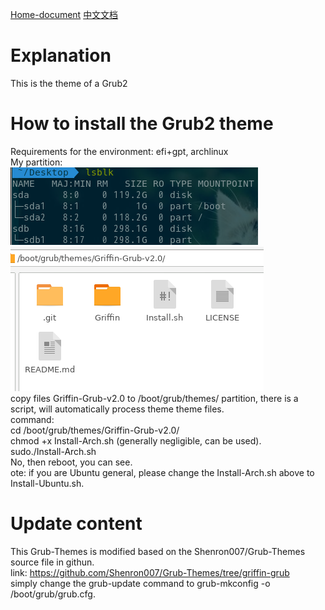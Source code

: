 [Home-document](README.MD) [中文文档](README-zh.md)

# Explanation
This is the theme of a Grub2

# How to install the Grub2 theme
Requirements for the environment: efi+gpt, archlinux
<br/>My partition:
<br/>
![001](picture/001.png)
<br/>
![002](picture/002.png)
<br/>copy files Griffin-Grub-v2.0 to /boot/grub/themes/ partition, there is a script, will automatically process theme theme files.
<br/>command:
<br/>cd /boot/grub/themes/Griffin-Grub-v2.0/
<br/>chmod +x Install-Arch.sh (generally negligible, can be used).
<br/>sudo./Install-Arch.sh
<br/>No, then reboot, you can see.
<br/>ote: if you are Ubuntu general, please change the Install-Arch.sh above to Install-Ubuntu.sh.

# Update content
This Grub-Themes is modified based on the Shenron007/Grub-Themes source file in githun.
<br/>link: https://github.com/Shenron007/Grub-Themes/tree/griffin-grub
<br/>simply change the grub-update command to grub-mkconfig -o /boot/grub/grub.cfg.